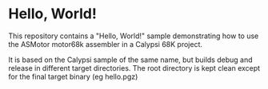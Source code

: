 # Hello, World!
This repository contains a "Hello, World!" sample demonstrating how to use the ASMotor motor68k assembler in a Calypsi 68K project.

It is based on the Calypsi sample of the same name, but builds debug and release in different target directories. The root directory is kept clean except for the final target binary (eg hello.pgz)
